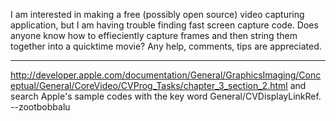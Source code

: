 I am interested in making a free (possibly open source) video capturing application, but I am having trouble finding fast screen capture code.  Does anyone know how to effieciently capture frames and then string them together into a quicktime movie?  Any help, comments, tips are appreciated.

----

http://developer.apple.com/documentation/General/GraphicsImaging/Conceptual/General/CoreVideo/CVProg_Tasks/chapter_3_section_2.html
and search Apple's sample codes with the key word     General/CVDisplayLinkRef. --zootbobbalu